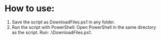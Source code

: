 # How to use:
1. Save the script as DownloadFiles.ps1 in any folder.
2. Run the script with PowerShell:
    Open PowerShell in the same directory as the script.
    Run: .\DownloadFiles.ps1.
